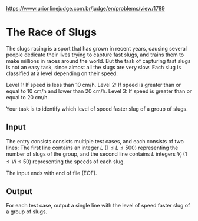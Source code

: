 https://www.urionlinejudge.com.br/judge/en/problems/view/1789

# The Race of Slugs

The slugs racing is a sport that has grown in recent years, causing several
people dedicate their lives trying to capture fast slugs, and trains them to
make millions in races around the world. But the task of capturing fast slugs
is not an easy task, since almost all the slugs are very slow. Each slug is
classified at a level depending on their speed:

Level 1: If speed is less than 10 cm/h.
Level 2: If speed is greater than or equal to 10 cm/h and lower than 20 cm/h.
Level 3: If speed is greater than or equal to 20 cm/h.

Your task is to identify which level of speed faster slug of a group of slugs.

## Input

The entry consists consists multiple test cases, and each consists of two
lines: The first line contains an integer $L$ ($1 \leq L \leq 500$)
representing the number of slugs of the group, and the second line contains
$L$ integers $V_i$ ($1 \leq Vi \leq 50$) representing the speeds of each slug.

The input ends with end of file (EOF).

## Output

For each test case, output a single line with the level of speed faster slug
of a group of slugs.
